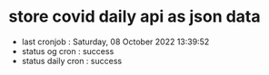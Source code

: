 # store covid daily api as json data

- last cronjob : Saturday, 08 October 2022 13:39:52
- status og cron : success
- status daily cron : success
      
      
